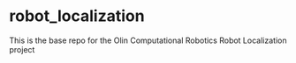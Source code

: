 # robot_localization
This is the base repo for the Olin Computational Robotics Robot Localization project
